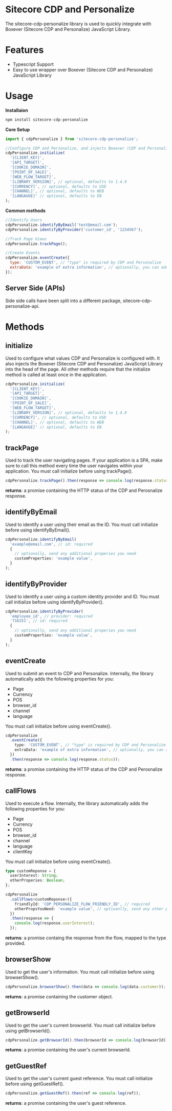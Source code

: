# Sitecore CDP and Personalize

The sitecore-cdp-personalize library is used to quickly integrate with Boxever (Sitecore CDP and Personalize) JavaScript Library.

# Features

- Typescript Support
- Easy to use wrapper over Boxever (Sitecore CDP and Personalize) JavaScript Library

# Usage

**Installaion**

```js
npm install sitecore-cdp-personalize
```

**Core Setup**

```js
import { cdpPersonalize } from 'sitecore-cdp-personalize';

//Configure CDP and Personalize, and injects Boxever (CDP and Personalize) JavaScript Library into page
cdpPersonalize.initialize(
  '[CLIENT_KEY]',
  '[API_TARGET]',
  '[COOKIE_DOMAIN]',
  '[POINT_OF_SALE]',
  '[WEB_FLOW_TARGET]',
  '[LIBRARY_VERSION]', // optional, defaults to 1.4.9
  '[CURRENCY]', // optional, defaults to USD
  '[CHANNEL]', // optional, defaults to WEB
  '[LANGAUGE]' // optional, defaults to EN
);
```

**Common methods**

```js
//Identify Users
cdpPersonalize.identifyByEmail('test@email.com');
cdpPersonalize.identifyByProvider('customer_id', '1234567');

//Track Page Views
cdpPersonalize.trackPage();

//Create Events
cdpPersonalize.eventCreate({
  type: 'CUSTOM_EVENT', // "type" is required by CDP and Personalize
  extraData: 'example of extra information', // optionally, you can add any other properies you need
});
```

## Server Side (APIs)

Side side calls have been split into a different package, sitecore-cdp-personalize-api.

# Methods

## initialize

Used to configure what values CDP and Personalize is configured with. It also injects the Boxever (Sitecore CDP and Personalize) JavaScript Library into the head of the page. All other methods require that the initialize method is called at least once in the application.

```js
cdpPersonalize.initialize(
  '[CLIENT_KEY]',
  '[API_TARGET]',
  '[COOKIE_DOMAIN]',
  '[POINT_OF_SALE]',
  '[WEB_FLOW_TARGET]',
  '[LIBRARY_VERSION]', // optional, defaults to 1.4.9
  '[CURRENCY]', // optional, defaults to USD
  '[CHANNEL]', // optional, defaults to WEB
  '[LANGAUGE]' // optional, defaults to EN
);
```

## trackPage

Used to track the user navigating pages. If your application is a SPA, make sure to call this method every time the user navigates within your application. You must call initialize before using trackPage().

```ts
cdpPersonalize.trackPage().then(response => console.log(response.status));
```

**returns**: a promise containing the HTTP status of the CDP and Perosnalize response.

## identifyByEmail

Used to identify a user using their email as the ID. You must call initialize before using identifyByEmail().

```ts
cdpPersonalize.identifyByEmail(
  'example@email.com', // id: required
  {
    // optionally, send any additional properies you need
    customProperties: 'example value',
  }
);
```

## identifyByProvider

Used to identify a user using a custom identity provider and ID. You must call initialize before using identifyByProvider().

```ts
cdpPersonalize.identifyByProvider(
  'employee_id', // provider: required
  '716251', // id: required
  {
    // optionally, send any additional properies you need
    customProperties: 'example value',
  }
);
```

## eventCreate

Used to submit an event to CDP and Personalize. Internally, the library automatically adds the following properties for you:

- Page
- Currency
- POS
- browser_id
- channel
- language

You must call initialize before using eventCreate().

```ts
cdpPersonalize
  .eventCreate({
    type: 'CUSTOM_EVENT', // "type" is required by CDP and Personalize
    extraData: 'example of extra information', // optionally, you can add any other properies you need
  })
  .then(response => console.log(response.status));
```

**returns**: a promise containing the HTTP status of the CDP and Perosnalize response.

## callFlows

Used to execute a flow. Internally, the library automatically adds the following properties for you:

- Page
- Currency
- POS
- browser_id
- channel
- language
- clientKey

You must call initialize before using eventCreate().

```ts
type customReponse = {
  userInterest: String;
  otherProperies: Boolean;
};

cdpPersonalize
  .callFlows<customReponse>({
    friendlyId: 'CDP_PERSONALIZE_FLOW_FRIENDLY_ID', // required
    otherPropsYouNeed: 'example value', // optioanlly, send any other properties you need
  })
  .then(response => {
    console.log(response.userInterest);
  });
```

**returns**: a promise containg the response from the flow, mapped to the type provided.

## browserShow

Used to get the user's information. You must call initialize before using browserShow().

```js
cdpPersonalize.browserShow().then(data => console.log(data.customer));
```

**returns**: a promise containing the customer object.

## getBrowserId

Used to get the user's current browserId. You must call initialize before using getBrowserId().

```js
cdpPersonalize.getBrowserId().then(browserId => console.log(browserId));
```

**returns**: a promise containing the user's current browserId.

## getGuestRef

Used to get the user's current guest reference. You must call initialize before using getGuestRef().

```js
cdpPersonalize.getGuestRef().then(ref => console.log(ref));
```

**returns**: a promise containing the user's guest reference.
